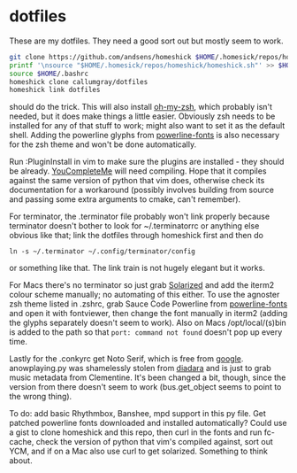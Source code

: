 dotfiles
========

These are my dotfiles. They need a good sort out but mostly seem to work. 

```bash
git clone https://github.com/andsens/homeshick $HOME/.homesick/repos/homeshick
printf '\nsource "$HOME/.homesick/repos/homeshick/homeshick.sh"' >> $HOME/.bashrc
source $HOME/.bashrc
homeshick clone callumgray/dotfiles
homeshick link dotfiles
```

should do the trick. This will also install [oh-my-zsh](http://github.com/robbyrussell/oh-my-zsh), which probably isn't needed, but it does make things a little easier. Obviously zsh needs to be installed for any of that stuff to work; might also want to set it as the default shell. Adding the powerline glyphs from [powerline-fonts](http://github.com/lokaltog/powerline-fonts) is also necessary for the zsh theme and won't be done automatically.

Run :PluginInstall in vim to make sure the plugins are installed - they should be already. [YouCompleteMe](https://github.com/Valloric/YouCompleteMe) will need compiling. Hope that it compiles against the same version of python that vim does, otherwise check its documentation for a workaround (possibly involves building from source and passing some extra arguments to cmake, can't remember).

For terminator, the .terminator file probably won't link properly because terminator doesn't bother to look for ~/.terminatorrc or anything else obvious like that; link the dotfiles through homeshick first and then do 

`ln -s ~/.terminator ~/.config/terminator/config`

or something like that. The link train is not hugely elegant but it works.

For Macs there's no terminator so just grab [Solarized](http://ethanschoonover.com/solarized) and add the iterm2 colour scheme manually; no automating of this either. To use the agnoster zsh theme listed in .zshrc, grab Sauce Code Powerline from [powerline-fonts](http://github.com/lokaltog/powerline-fonts) and open it with fontviewer, then change the font manually in iterm2 (adding the glyphs separately doesn't seem to work). Also on Macs /opt/local/(s)bin is added to the path so that `port: command not found` doesn't pop up every time.

Lastly for the .conkyrc get Noto Serif, which is free from [google](http://google.com/fonts). anowplaying.py was shamelessly stolen from [diadara](http://github.com/diadara/conky-clementine) and is just to grab music metadata from Clementine. It's been changed a bit, though, since the version from there doesn't seem to work (bus.get_object seems to point to the wrong thing).

To do: add basic Rhythmbox, Banshee, mpd support in this py file. Get patched powerline fonts downloaded and installed automatically? Could use a gist to clone homeshick and this repo, then curl in the fonts and run fc-cache, check the version of python that vim's compiled against, sort out YCM, and if on a Mac also use curl to get solarized. Something to think about.
